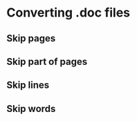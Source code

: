 Converting .doc files
=======

## Skip pages




## Skip part of pages






## Skip lines


## Skip words




